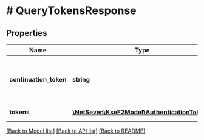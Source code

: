 # # QueryTokensResponse

## Properties

Name | Type | Description | Notes
------------ | ------------- | ------------- | -------------
**continuation_token** | **string** | Token służący do pobrania kolejnej strony wyników. Jeśli jest pusty, to nie ma kolejnych stron. | [optional]
**tokens** | [**\NetSeven\KseF2Model\AuthenticationToken[]**](AuthenticationToken.md) | Lista tokenów uwierzytelniających. |

[[Back to Model list]](../../README.md#models) [[Back to API list]](../../README.md#endpoints) [[Back to README]](../../README.md)
